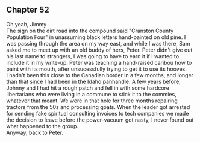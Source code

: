 ## Chapter 52
Oh yeah, Jimmy
<br> The sign on the dirt road into the compound said "Cranston County Population Four" in unassuming black letters hand-painted on old pine. I was passing through the area on my way east, and while I was there, Sam asked me to meet up with an old buddy of hers, Peter. Peter didn't give out his last name to strangers, I was going to have to earn it if I wanted to include it in my write-up.  Peter was teaching a hand-raised caribou how to paint with its mouth, after unsucessfully trying to get it to use its hooves. 
<br>I hadn't been this close to the Canadian border in a few months, and longer than that since I had been in the Idaho panhandle. A few years before, Johnny and I had hit a rough patch and fell in with some hardcore libertarians who were living in a commune to stick it to the commies, whatever that meant. We were in that hole for three months repairing tractors from the 50s and processing goats.  When the leader got arrested for sending fake spiritual consulting invoices to tech companies we made the decision to leave before the power-vacuum got nasty, I never found out what happened to the group.
<br>Anyway, back to Peter. 
